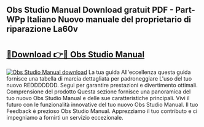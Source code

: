 ## Obs Studio Manual Download gratuit PDF - Part-WPp Italiano Nuovo manuale del proprietario di riparazione La60v

# <h2><a href="http://df98qv.blite.top/?on=Obs+Studio+Manual">🔗Download 👉🔴 Obs Studio Manual</a></h2>

[![Obs Studio Manual download](https://i.imgur.com/lujVjoI.png)](http://df98qv.blite.top/?on=Obs+Studio+Manual)
La tua guida All'eccellenza questa guida fornisce una tabella di marcia dettagliata per padroneggiare L'uso del tuo nuovo REDDDDDDD. Segui per garantire prestazioni e divertimento ottimali. Comprensione del prodotto Questa sezione fornisce una panoramica del tuo nuovo Obs Studio Manual e delle sue caratteristiche principali. Vivi il futuro con le funzionalità innovative del tuo nuovo Obs Studio Manual. Il tuo Feedback è prezioso Obs Studio Manual. Apprezziamo il tuo contributo e ci impegniamo a fornirti un servizio eccezionale.
